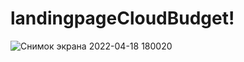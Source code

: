 # landingpageCloudBudget!

![Снимок экрана 2022-04-18 180020](https://user-images.githubusercontent.com/102663657/163817324-93df35a2-5f5b-424f-99ce-500ec2a87f46.png)
